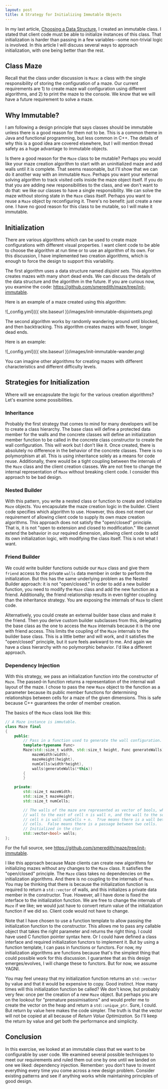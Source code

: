 ```yaml
---
layout: post
title: A Strategy for Initializing Immutable Objects
---
```


In my last article, [Choosing a Data Structure](http://www.bitmine.org/choosing-a-datastructure/), I created an immutable class.
I stated that client code must be able to initialize instances of this class.
That initialization is harder than passing in a few variables--some non-trivial logic is involved.
In this article I will discuss several ways to approach initialization, with one being better than the rest.

## Class Maze
Recall that the class under discussion is `Maze`: a class with the single responsibility of storing the configuration of a maze.
Our current requirements are 1) to create maze wall configuration using different algorithms, and 2) to print the maze to the console.
We know that we will have a future requirement to solve a maze.

## Why Immutable?
I am following a design principle that says classes should be immutable unless there is a good reason for them not to be.
This is a common theme in Java and functional programming, but less common in C++.
The details of why this is a good idea are covered elsewhere, but I will mention thread safety as a huge advantage to immutable objects.

Is there a good reason for the `Maze` class to be mutable?
Perhaps you would like your maze creation algorithm to start with an uninitialized maze and add walls until it is complete.
That seems reasonable, but I'll show that we can do it another way with an immutable `Maze`.
Perhaps you want your external solving algorithm to track visited cells inside the maze object itself.
If you do that you are adding new responsibilities to the class, and we don't want to do that: we like our classes to have a single responsibility.
We can solve the maze without storing state in the `Maze` class itself.
Perhaps you want to reuse a `Maze` object by reconfiguring it.
There's no benefit: just create a new one.
I have no good reason for this class to be mutable, so I will make it immutable.

## Initialization
There are various algorithms which can be used to create maze configurations with different visual properties.
I want client code to be able to choose the algorithm at run time or to use an algorithm of its own.
For this discussion, I have implemented two creation algorithms, which is enough to force the design to support this variability.

The first algorithm uses a data structure named _disjoint sets_.
This algorithm creates mazes with many short dead ends.
We can discuss the details of the data structure and the algorithm in the future.
If you are curious now, you examine the code: <https://github.com/smeredith/maze/tree/init-immutable>.

Here is an example of a maze created using this algorithm:

![_config.yml]({{ site.baseurl }}/images/init-immutable-disjointsets.png)

The second algorithm works by randomly wandering around until blocked, and then backtracking.
This algorithm creates mazes with fewer, longer dead ends.

Here is an example:

![_config.yml]({{ site.baseurl }}/images/init-immutable-wander.png)

You can imagine other algorithms for creating mazes with different characteristics and different difficulty levels.

## Strategies for Initialization

Where will we encapsulate the logic for the various creation algorithms?
Let's examine some possibilities.

### Inheritance
Probably the first strategy that comes to mind for many developers will be to create a class hierarchy.
The base class will define a protected data member for the walls and the concrete classes will define an initialization member function to be called in the concrete class constructor to create the wall configuration.
This will work but I don't like it.
Once created, there is absolutely no difference in the behavior of the concrete classes.
There is no polymorphism at all.
This is using inheritance solely as a means for code reuse.
Additionally, there would be a tight coupling between the internals of the `Maze` class and the client creation classes.
We are not free to change the internal representation of `Maze` without breaking client code.
I consider this approach to be bad design.

### Nested Builder
With this pattern, you write a nested class or function to create and initialize `Maze` objects.
You encapsulate the maze creation logic in the builder.
Client code specifies which algorithm to use.
However, this does not meet our requirement of allowing client code to supply its own maze creation algorithms.
This approach does not satisfy the "open/closed" principle.
That is, it is not "open to extension and closed to modification."
We cannot extend the behavior in our required dimension, allowing client code to add its own initialization logic, with modifying the class itself.
This is not what I want.

### Friend Builder
We could write builder functions outside our `Maze` class and give them `friend` access to the private `walls` data member in order to perform the initialization.
But this has the same underlying problem as the Nested Builder approach: it is not "open/closed."
In order to add a new builder function, you need to modify the `Maze` class and add the new function as a friend.
Additionally, the friend relationship results in even tighter coupling than the inheritance strategy.
You are exposing the internals of `Maze` to client code.

Alternatively, you could create an external builder base class and make it the friend.
Then you derive custom builder subclasses from this, delegating the base class as the one to access the `Maze` internals because it is the one with friend access.
This limits the coupling of the `Maze` internals to the builder base class.
This is a little better and will work, and it satisfies the "open/closed" principle, but it sure feels awkward to me.
And again we have a class hierarchy with no polymorphic behavior.
I'd like a different approach.

### Dependency Injection
With this strategy, we pass an initialization function into the constructor of `Maze`.
The passed-in function returns a representation of the internal wall layout of the maze.
I chose to pass the new `Maze` object to the function as a parameter because its public member functions for determining relationships between cells for a maze of the given dimensions.
This is safe because C++ guarantees the order of member creation.

The basics of the `Maze` class look like this:

```cpp
// A Maze instance is immutable.
class Maze final
{
    public:
        // Pass in a function used to generate the wall configuration.
        template<typename Func>
        Maze(std::size_t width, std::size_t height, Func generateWalls) :
            mazeWidth(width),
            mazeHeight(height),
            numCells(width*height),
            walls(generateWalls(*this))
        {
        }

    private:
        std::size_t mazeWidth;
        std::size_t mazeHeight;
        std::size_t numCells;

        // The walls of the maze are represented as vector of bools, where the
        // wall to the east of cell n is wall n, and the wall to the south of
        // cell n is wall numCells + n.  True means there is a wall between two
        // cells.  False means there is a passage between two cells.
        // Initialized in the ctor.
        std::vector<bool> walls;
};
```
For the full source, see <https://github.com/smeredith/maze/tree/init-immutable>.

I like this approach because Maze clients can create new algorithms for initializing mazes without any changes to the `Maze` class.
It satisfies the "open/closed" principle.
The `Maze` class takes no dependencies on the initialization algorithms.
And there is no coupling to the internals of `Maze`.
You may be thinking that there is because the initialization function is required to return a `std::vector` of walls, and this initializes a private data member in the constructor.
True.
However, all I have done is fixed the interface to the initialization function.
We are free to change the internals of `Maze` if we like; we would just have to convert return value of the initialization function if we did so.
Client code would not have to change.

Note that I have chosen to use a function template to allow passing the initialization function to the constructor.
This allows me to pass any callable object that takes the right parameter and returns the right thing.
I could have used C function pointer syntax here.
Or I could have defined a class interface and required initialization functors to implement it.
But by using a function template, I can pass in functions or functors.
For now, my initialization algorithms are functions because that's the simplest thing that could possible work for this discussion.
I guarantee that as this design emerges/evolves, I will change these to functors.
But for now, we assume YAGNI.

You may feel uneasy that my initialization function returns an `std::vector` by value and that it would be expensive to copy.
Good instinct.
How many times will this initialization function be called?
We don't know, but probably very few: once per the creation of a new `Maze` object.
But perhaps you are on the lookout for "premature pessimisations" and would prefer me to create the vector on the heap and return a `std::unique_ptr`.
Sure, I could.
But return by value here makes the code simpler.
The truth is that the vector will not be copied at all because of _Return Value Optimization._
So I'll keep the return by value and get both the performance and simplicity.

## Conclusion

In this exercise, we looked at an immutable class that we want to be configurable by user code.
We examined several possible techniques to meet our requirements and ruled them out one by one until we landed on one we liked: dependency injection.
Remember: you don't have to invent everything every time you come across a new design problem.
Consider existing patterns and see if anything works while maintaining principles of good design.
